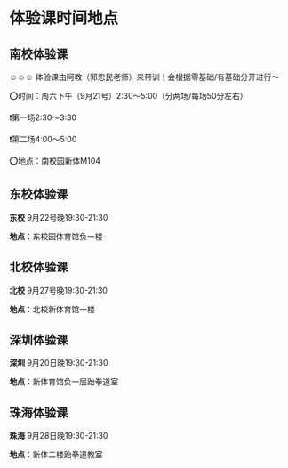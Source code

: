 # 体验课时间地点

## 南校体验课

☺️☺️☺️ 体验课由阿教（郭忠民老师）来带训！会根据零基础/有基础分开进行～

⭕️时间：周六下午（9月21号）2:30～5:00（分两场/每场50分左右）

❗️第一场2:30～3:30 

❗️第二场4:00～5:00

⭕️地点：南校园新体M104 


## 东校体验课

**东校** 9月22号晚19:30-21:30

**地点**：东校园体育馆负一楼

## 北校体验课

**北校** 9月27号晚19:30-21:30

**地点**：北校新体育馆一楼

## 深圳体验课

**深圳** 9月20日晚19∶30-21∶30

**地点**：新体育馆负一层跆拳道室

## 珠海体验课

**珠海** 9月28日晚19:30-21:30

**地点**：新体二楼跆拳道教室
